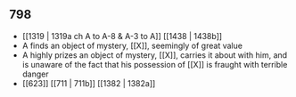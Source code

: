 ## 798
- [[1319 | 1319a ch A to A-8 &amp; A-3 to A]] [[1438 | 1438b]] 
- A finds an object of mystery, [[X]], seemingly of great value
- A highly prizes an object of mystery, [[X]], carries it about with him, and is unaware of the fact that his possession of [[X]] is fraught with terrible danger
- [[623]] [[711 | 711b]] [[1382 | 1382a]] 

